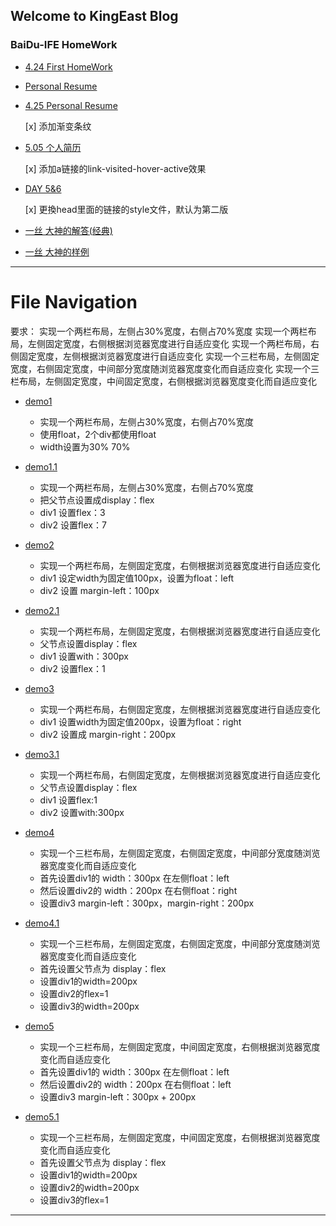 ## Welcome to KingEast Blog  

### BaiDu-IFE HomeWork  

- [4.24 First HomeWork](https://colabearwd.github.io/4-24.html)

- [Personal Resume](https://colabearwd.github.io/personal-resume.html)

- [4.25 Personal Resume](https://colabearwd.github.io/person.html)

  [x] 添加渐变条纹

- [5.05 个人简历](https://colabearwd.github.io/person505.html)

  [x] 添加a链接的link-visited-hover-active效果

- [DAY 5&6](https://colabearwd.github.io/person.html)

  [x] 更換head里面的链接的style文件，默认为第二版

- [一丝 大神的解答(经典)](https://www.zhihu.com/question/19915431)
- [一丝 大神的样例](http://www.iyunlu.com/demo/enclosing-float-and-clearing-float/index.html)

- - -

# File Navigation 

要求：
    实现一个两栏布局，左侧占30%宽度，右侧占70%宽度
    实现一个两栏布局，左侧固定宽度，右侧根据浏览器宽度进行自适应变化
    实现一个两栏布局，右侧固定宽度，左侧根据浏览器宽度进行自适应变化
    实现一个三栏布局，左侧固定宽度，右侧固定宽度，中间部分宽度随浏览器宽度变化而自适应变化
    实现一个三栏布局，左侧固定宽度，中间固定宽度，右侧根据浏览器宽度变化而自适应变化

- [demo1](https://colabearwd.github.io/layout-demo/demo1.html)
    - 实现一个两栏布局，左侧占30%宽度，右侧占70%宽度
    - 使用float，2个div都使用float
    - width设置为30% 70%

- [demo1.1](https://colabearwd.github.io/layout-demo/demo1.1.html)
    - 实现一个两栏布局，左侧占30%宽度，右侧占70%宽度
    - 把父节点设置成display：flex
    - div1 设置flex：3
    - div2 设置flex：7

- [demo2](https://colabearwd.github.io/layout-demo/demo2.html)
    - 实现一个两栏布局，左侧固定宽度，右侧根据浏览器宽度进行自适应变化
    - div1 设定width为固定值100px，设置为float：left 
    - div2 设置 margin-left：100px

- [demo2.1](https://colabearwd.github.io/layout-demo/demo2.1.html)
    - 实现一个两栏布局，左侧固定宽度，右侧根据浏览器宽度进行自适应变化
    - 父节点设置display：flex
    - div1 设置with：300px
    - div2 设置flex：1

- [demo3](https://colabearwd.github.io/layout-demo/demo3.html)
    - 实现一个两栏布局，右侧固定宽度，左侧根据浏览器宽度进行自适应变化
    - div1 设置width为固定值200px，设置为float：right
    - div2 设置成 margin-right：200px

- [demo3.1](https://colabearwd.github.io/layout-demo/demo3.1.html)
    - 实现一个两栏布局，右侧固定宽度，左侧根据浏览器宽度进行自适应变化
    - 父节点设置display：flex
    - div1 设置flex:1
    - div2 设置with:300px

- [demo4](https://colabearwd.github.io/layout-demo/demo4.html)
    - 实现一个三栏布局，左侧固定宽度，右侧固定宽度，中间部分宽度随浏览器宽度变化而自适应变化
    - 首先设置div1的 width：300px 在左侧float：left
    - 然后设置div2的 width：200px 在右侧float：right
    - 设置div3 margin-left：300px，margin-right：200px

- [demo4.1](https://colabearwd.github.io/layout-demo/demo4.1.html)
    - 实现一个三栏布局，左侧固定宽度，右侧固定宽度，中间部分宽度随浏览器宽度变化而自适应变化
    - 首先设置父节点为 display：flex
    - 设置div1的width=200px
    - 设置div2的flex=1
    - 设置div3的width=200px

- [demo5](https://colabearwd.github.io/layout-demo/demo5.html)
    - 实现一个三栏布局，左侧固定宽度，中间固定宽度，右侧根据浏览器宽度变化而自适应变化
    - 首先设置div1的 width：300px 在左侧float：left
    - 然后设置div2的 width：200px 在右侧float：left
    - 设置div3 margin-left：300px + 200px

- [demo5.1](https://colabearwd.github.io/layout-demo/demo5.1.html)
    - 实现一个三栏布局，左侧固定宽度，中间固定宽度，右侧根据浏览器宽度变化而自适应变化
    - 首先设置父节点为 display：flex
    - 设置div1的width=200px
    - 设置div2的width=200px
    - 设置div3的flex=1
    
- - -
